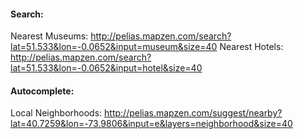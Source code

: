 
#### Search:

Nearest Museums: http://pelias.mapzen.com/search?lat=51.533&lon=-0.0652&input=museum&size=40
Nearest Hotels: http://pelias.mapzen.com/search?lat=51.533&lon=-0.0652&input=hotel&size=40

#### Autocomplete:

Local Neighborhoods: http://pelias.mapzen.com/suggest/nearby?lat=40.7259&lon=-73.9806&input=e&layers=neighborhood&size=40
